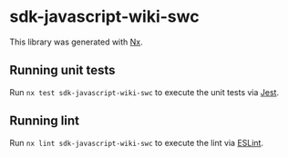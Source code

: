 # sdk-javascript-wiki-swc

This library was generated with [Nx](https://nx.dev).

## Running unit tests

Run `nx test sdk-javascript-wiki-swc` to execute the unit tests via [Jest](https://jestjs.io).

## Running lint

Run `nx lint sdk-javascript-wiki-swc` to execute the lint via [ESLint](https://eslint.org/).
